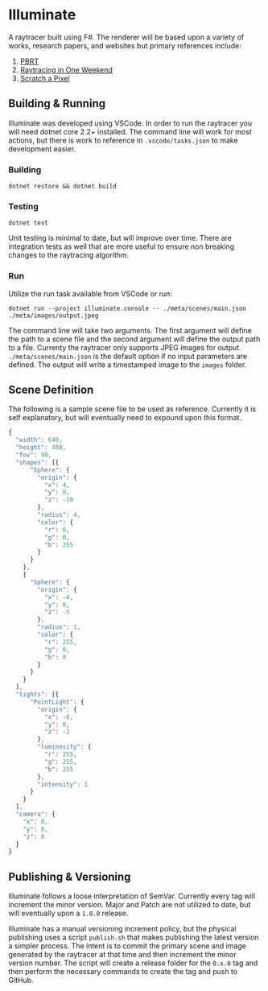 # Illuminate

A raytracer built using F#. The renderer will be based upon a variety of works, research papers, and websites but primary references include:

1. [PBRT](https://pbrt.org/)
2. [Raytracing in One Weekend](https://github.com/petershirley/raytracinginoneweekend)
3. [Scratch a Pixel](https://www.scratchapixel.com/index.php)

## Building & Running

Illuminate was developed using VSCode. In order to run the raytracer you will need dotnet core 2.2+ installed. The command line will work for most actions, but there is work to reference in `.vscode/tasks.json` to make development easier.

### Building

`dotnet restore && dotnet build`

### Testing

`dotnet test`

Unit testing is minimal to date, but will improve over time. There are integration tests as well that are more useful to ensure non breaking changes to the raytracing algorithm.

### Run

Utilize the run task available from VSCode or run:

`dotnet run --project illuminate.console -- ./meta/scenes/main.json ./meta/images/output.jpeg`

The command line will take two arguments. The first argument will define the path to a scene file and the second argument will define the output path to a file. Currenty the raytracer only supports JPEG images for output. `./meta/scenes/main.json` is the default option if no input parameters are defined. The output will write a timestamped image to the `images` folder.

## Scene Definition

The following is a sample scene file to be used as reference. Currently it is self explanatory, but will eventually need to expound upon this format.

```javascript
{
  "width": 640,
  "height": 480,
  "fov": 90,
  "shapes": [{
      "Sphere": {
        "origin": {
          "x": 4,
          "y": 0,
          "z": -10
        },
        "radius": 4,
        "color": {
          "r": 0,
          "g": 0,
          "b": 255
        }
      }
    },
    {
      "Sphere": {
        "origin": {
          "x": -4,
          "y": 0,
          "z": -5
        },
        "radius": 1,
        "color": {
          "r": 255,
          "g": 0,
          "b": 0
        }
      }
    }
  ],
  "lights": [{
      "PointLight": {
        "origin": {
          "x": -8,
          "y": 0,
          "z": -2
        },
        "luminosity": {
          "r": 255,
          "g": 255,
          "b": 255
        },
        "intensity": 1
      }
    }
  ],
  "camera": {
    "x": 0,
    "y": 0,
    "z": 0
  }
}
```

## Publishing & Versioning

Illuminate follows a loose interpretation of SemVar. Currently every tag will increment the minor version. Major and Patch are not utilized to date, but will eventually upon a `1.0.0` release.

Illuminate has a manual versioning increment policy, but the physical publishing uses a script `publish.sh` that makes publishing the latest version a simpler process. The intent is to commit the primary scene and image generated by the raytracer at that time and then increment the minor version number. The script will create a release folder for the `0.x.0` tag and then perform the necessary commands to create the tag and push to GitHub.
